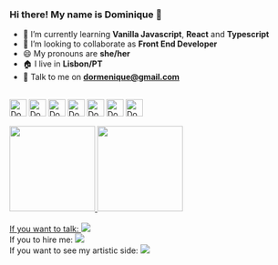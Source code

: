 ### Hi there! My name is Dominique 👋

- 🌱 I’m currently learning **Vanilla Javascript**, **React** and **Typescript**
- 👯 I’m looking to collaborate as **Front End Developer**
- 😄 My pronouns are **she/her**
- 🏠 I live in **Lisbon/PT**
- 📧 Talk to me on **dormenique@gmail.com**

  
<div style="display: inline_block"><br>
  <img align="center" alt="Dome-Js" height="30" width="auto" src="https://img.shields.io/badge/JavaScript-F7DF1E?style=for-the-badge&logo=javascript&logoColor=black">
  <img align="center" alt="Dome-HTML" height="30" width="auto" src="https://img.shields.io/badge/HTML5-E34F26?style=for-the-badge&logo=html5&logoColor=white">
  <img align="center" alt="Dome-CSS" height="30" width="auto" src="https://img.shields.io/badge/CSS3-1572B6?style=for-the-badge&logo=css3&logoColor=white">
  <img align="center" alt="Dome-PHP" height="30" width="auto" src="https://img.shields.io/badge/PHP-777BB4?style=for-the-badge&logo=php&logoColor=white">
  <img align="center" alt="Dome-Node.js" height="30" width="auto" src="https://img.shields.io/badge/Node.js-43853D?style=for-the-badge&logo=node.js&logoColor=white">
  <img align="center" alt="Dome-React" height="30" width="auto" src="https://img.shields.io/badge/React-20232A?style=for-the-badge&logo=react&logoColor=61DAFB">
  <img align="center" alt="Dome-jQuery" height="30" width="auto" src="https://img.shields.io/badge/jQuery-0769AD?style=for-the-badge&logo=jquery&logoColor=white">
  
  
</div><br>

<div>
  <a href="https://github.com/dormenique">
  <img height="150em" src="https://github-readme-stats.vercel.app/api?username=dormenique&show_icons=true&theme=dracula&include_all_commits=true&count_private=true"/>
  <img height="150em" src="https://github-readme-stats.vercel.app/api/top-langs/?username=dormenique&layout=compact&langs_count=7&theme=dracula"/>
</div>

 
<div style="display: inline_block"><br>
  If you want to talk: <a href = "mailto:dormenique@gmail.com"><img src="https://img.shields.io/badge/Gmail-D14836?style=for-the-badge&logo=gmail&logoColor=white" target="_blank"></a>
  <br />
  If you to hire me: <a href="https://www.linkedin.com/in/dormenique" target="_blank"><img src="https://img.shields.io/badge/LinkedIn-0077B5?style=for-the-badge&logo=linkedin&logoColor=white" target="_blank"></a>
  <br />
  If you want to see my artistic side: <a href="https://www.behance.net/dormenique" target="_blank"><img src="https://img.shields.io/badge/Behance-0054F7?style=for-the-badge&logo=behance&logoColor=white" target="_blank"></a>
  
</div>
